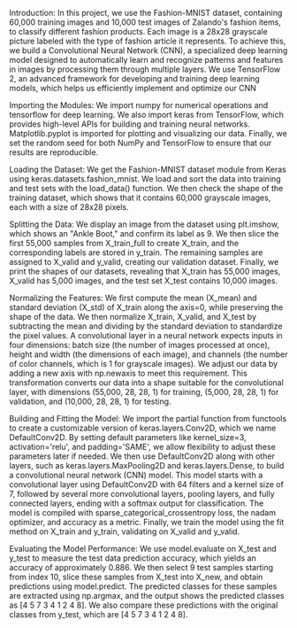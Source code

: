 Introduction: In this project, we use the Fashion-MNIST dataset, containing 60,000 training images and 10,000 test images of Zalando's fashion items, to classify different fashion products. Each image is a 28x28 grayscale picture labeled with the type of fashion article it represents. To achieve this, we build a Convolutional Neural Network (CNN), a specialized deep learning model designed to automatically learn and recognize patterns and features in images by processing them through multiple layers. We use TensorFlow 2, an advanced framework for developing and training deep learning models, which helps us efficiently implement and optimize our CNN

Importing the Modules: We import numpy for numerical operations and tensorflow for deep learning. We also import keras from TensorFlow, which provides high-level APIs for building and training neural networks. Matplotlib.pyplot is imported for plotting and visualizing our data. Finally, we set the random seed for both NumPy and TensorFlow to ensure that our results are reproducible.

Loading the Dataset: We get the Fashion-MNIST dataset module from Keras using keras.datasets.fashion_mnist. We load and sort the data into training and test sets with the load_data() function. We then check the shape of the training dataset, which shows that it contains 60,000 grayscale images, each with a size of 28x28 pixels.

Splitting the Data: We display an image from the dataset using plt.imshow, which shows an "Ankle Boot," and confirm its label as 9. We then slice the first 55,000 samples from X_train_full to create X_train, and the corresponding labels are stored in y_train. The remaining samples are assigned to X_valid and y_valid, creating our validation dataset. Finally, we print the shapes of our datasets, revealing that X_train has 55,000 images, X_valid has 5,000 images, and the test set X_test contains 10,000 images.

Normalizing the Features: We first compute the mean (X_mean) and standard deviation (X_std) of X_train along the axis=0, while preserving the shape of the data. We then normalize X_train, X_valid, and X_test by subtracting the mean and dividing by the standard deviation to standardize the pixel values. A convolutional layer in a neural network expects inputs in four dimensions: batch size (the number of images processed at once), height and width (the dimensions of each image), and channels (the number of color channels, which is 1 for grayscale images). We adjust our data by adding a new axis with np.newaxis to meet this requirement. This transformation converts our data into a shape suitable for the convolutional layer, with dimensions (55,000, 28, 28, 1) for training, (5,000, 28, 28, 1) for validation, and (10,000, 28, 28, 1) for testing.

Building and Fitting the Model: We import the partial function from functools to create a customizable version of keras.layers.Conv2D, which we name DefaultConv2D. By setting default parameters like kernel_size=3, activation='relu', and padding='SAME', we allow flexibility to adjust these parameters later if needed. We then use DefaultConv2D along with other layers, such as keras.layers.MaxPooling2D and keras.layers.Dense, to build a convolutional neural network (CNN) model. This model starts with a convolutional layer using DefaultConv2D with 64 filters and a kernel size of 7, followed by several more convolutional layers, pooling layers, and fully connected layers, ending with a softmax output for classification. The model is compiled with sparse_categorical_crossentropy loss, the nadam optimizer, and accuracy as a metric. Finally, we train the model using the fit method on X_train and y_train, validating on X_valid and y_valid.

Evaluating the Model Performance: We use model.evaluate on X_test and y_test to measure the test data prediction accuracy, which yields an accuracy of approximately 0.886. We then select 9 test samples starting from index 10, slice these samples from X_test into X_new, and obtain predictions using model.predict. The predicted classes for these samples are extracted using np.argmax, and the output shows the predicted classes as [4 5 7 3 4 1 2 4 8]. We also compare these predictions with the original classes from y_test, which are [4 5 7 3 4 1 2 4 8].
